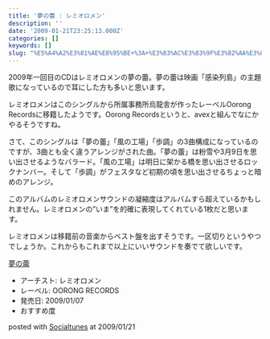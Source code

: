 ```yaml
---
title: '夢の蕾 : レミオロメン'
description: ''
date: '2009-01-21T23:25:13.000Z'
categories: []
keywords: []
slug: "%E5%A4%A2%E3%81%AE%E8%95%BE+%3A+%E3%83%AC%E3%83%9F%E3%82%AA%E3%83%AD%E3%83%A1%E3%83%B3"
---
```

2009年一回目のCDはレミオロメンの夢の蕾。夢の蕾は映画「感染列島」の主題歌になっているので耳にした方も多いと思います。

レミオロメンはこのシングルから所属事務所烏龍舎が作ったレーベルOorong Recordsに移籍したようです。Oorong Recordsというと、avexと組んでなにかやるそうですね。

さて、このシングルは「夢の蕾」「風の工場」「歩調」の3曲構成になっているのですが、3曲とも全く違うアレンジがされた曲。「夢の蕾」は粉雪や3月9日を思い出させるようなバラード。「風の工場」は明日に架かる橋を思い出させるロックナンバー。そして「歩調」がフェスタなど初期の頃を思い出させるちょっと暗めのアレンジ。

このアルバムのレミオロメンサウンドの凝縮度はアルバムすら超えているかもしれません。レミオロメンの”いま”を的確に表現してくれている1枚だと思います。

レミオロメンは移籍前の音楽からベスト盤を出すそうです。一区切りというやつでしょうか。これからもこれまで以上にいいサウンドを奏でて欲しいです。

[夢の蕾](http://www.amazon.co.jp/exec/obidos/ASIN/B001LPF15M/qli-22/ref=nosim "夢の蕾")

*   アーチスト: レミオロメン
*   レーベル: OORONG RECORDS
*   発売日: 2009/01/07
*   おすすめ度

posted with [Socialtunes](http://socialtunes.net) at 2009/01/21